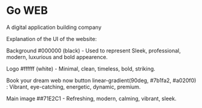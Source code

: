 # Go WEB

A digital application building company

Explanation of the UI of the website:

Background #000000 (black) - Used to represent Sleek, professional, modern, luxurious and bold appearence.

Logo #ffffff (white) - Minimal, clean, timeless, bold, striking.

Book your dream web now button linear-gradient(90deg, #7b1fa2, #a020f0) :  Vibrant, eye-catching, energetic, dynamic, premium.

Main image ##71E2C1 - Refreshing, modern, calming, vibrant, sleek.
